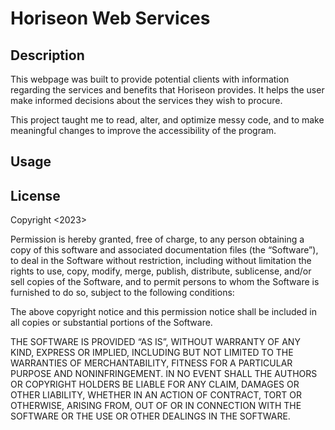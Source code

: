 # Horiseon Web Services

## Description
This webpage was built to provide potential clients with information regarding the services and benefits that Horiseon provides. It helps the user make informed decisions about the services they wish to procure. 

This project taught me to read, alter, and optimize messy code, and to make meaningful changes to improve the accessibility of the program. 

## Usage

## License
Copyright <2023> <Jason Navon>

Permission is hereby granted, free of charge, to any person obtaining a copy of this software and associated documentation files (the “Software”), to deal in the Software without restriction, including without limitation the rights to use, copy, modify, merge, publish, distribute, sublicense, and/or sell copies of the Software, and to permit persons to whom the Software is furnished to do so, subject to the following conditions:

The above copyright notice and this permission notice shall be included in all copies or substantial portions of the Software.

THE SOFTWARE IS PROVIDED “AS IS”, WITHOUT WARRANTY OF ANY KIND, EXPRESS OR IMPLIED, INCLUDING BUT NOT LIMITED TO THE WARRANTIES OF MERCHANTABILITY, FITNESS FOR A PARTICULAR PURPOSE AND NONINFRINGEMENT. IN NO EVENT SHALL THE AUTHORS OR COPYRIGHT HOLDERS BE LIABLE FOR ANY CLAIM, DAMAGES OR OTHER LIABILITY, WHETHER IN AN ACTION OF CONTRACT, TORT OR OTHERWISE, ARISING FROM, OUT OF OR IN CONNECTION WITH THE SOFTWARE OR THE USE OR OTHER DEALINGS IN THE SOFTWARE.
